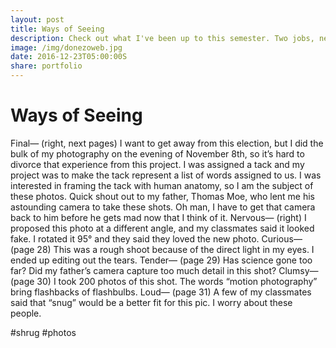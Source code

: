 ```yaml
---
layout: post
title: Ways of Seeing 
description: Check out what I've been up to this semester. Two jobs, new projects, and somehow straight A's.
image: /img/donezoweb.jpg
date: 2016-12-23T05:00:00S 
share: portfolio 
---
```


# Ways of Seeing 

Final— (right, next pages) I want to get away from this election, but I did the bulk of my photography on the evening of November 8th, so it’s hard to divorce that experience from this project. 
I was assigned a tack and my project was to make the tack represent a list of words assigned to us. I was interested in framing the tack with human anatomy, so I am the subject of these photos. Quick shout out to my father, Thomas Moe, who lent me his astounding camera to take these shots. Oh man, I have to get that camera back to him before he gets mad now that I think of it. 
Nervous— (right) I proposed this photo at a different angle, and my classmates said it looked fake. I rotated it 95° and they said they loved the new photo. 
Curious— (page 28) This was a rough shoot because of the direct light in my eyes. I ended up editing out the tears.
Tender— (page 29) Has science gone too far? Did my father’s camera capture too much detail in this shot?
Clumsy— (page 30) I took 200 photos of this shot. The words “motion photography” bring flashbacks of flashbulbs.
Loud— (page 31) A few of my classmates said that “snug” would be a better fit for this pic. I worry about these people.

#shrug #photos